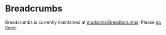 # Breadcrumbs

Breadcrumbs is currently maintained at [modxcms/Breadbcrumbs](http://github.com/modxcms/Breadcrumbs). Please [go there](http://github.com/modxcms/Breadcrumbs).